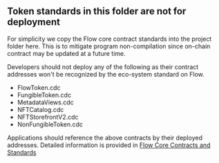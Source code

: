 ## Token standards in this folder are not for deployment

For simplicity we copy the Flow core contract standards into the project folder here. This is to mitigate program
non-compilation since on-chain contract may be updated at a future time. 

Developers should not deploy any of the following as their contract addresses won't be recognized by the 
eco-system standard on Flow. 

* FlowToken.cdc
* FungibleToken.cdc
* MetadataViews.cdc
* NFTCatalog.cdc
* NFTStorefrontV2.cdc
* NonFungibleToken.cdc

Applications should reference the above contracts by their deployed addresses. Detailed information is provided
in [Flow Core Contracts and Standards](https://developers.flow.com/flow/core-contracts)
